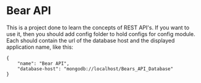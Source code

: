 # Bear API
This is a project done to learn the concepts of REST API's. If you want to use it, then you should add config folder to hold configs for config module. Each should contain the url of the database host and the displayed application name, like this:
```
{
    "name": "Bear API",
    "database-host": "mongodb://localhost/Bears_API_Database"
}
```